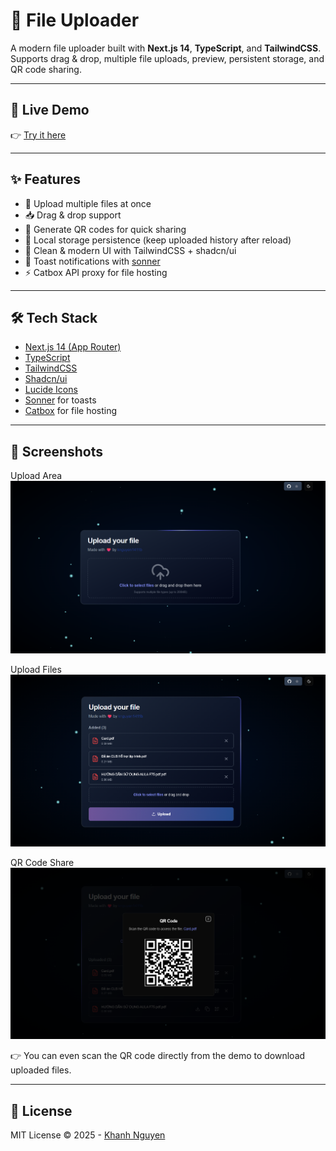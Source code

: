 # 📂 File Uploader

A modern file uploader built with **Next.js 14**, **TypeScript**, and **TailwindCSS**.  
Supports drag & drop, multiple file uploads, preview, persistent storage, and QR code sharing.

---

## 🚀 Live Demo

👉 [Try it here](https://file-uploader.vercel.app)

---

## ✨ Features

- 🚀 Upload multiple files at once
- 📥 Drag & drop support
- 📱 Generate QR codes for quick sharing
- 💾 Local storage persistence (keep uploaded history after reload)
- 🎨 Clean & modern UI with TailwindCSS + shadcn/ui
- 🔔 Toast notifications with [sonner](https://sonner.emilkowal.ski/)
- ⚡️ Catbox API proxy for file hosting

---

## 🛠️ Tech Stack

- [Next.js 14 (App Router)](https://nextjs.org/)
- [TypeScript](https://www.typescriptlang.org/)
- [TailwindCSS](https://tailwindcss.com/)
- [Shadcn/ui](https://ui.shadcn.com/)
- [Lucide Icons](https://lucide.dev/)
- [Sonner](https://sonner.emilkowal.ski/) for toasts
- [Catbox](https://catbox.moe/) for file hosting

---

## 📸 Screenshots

Upload Area
![Uploader](./app/screen.png)

Upload Files
![Uploader](./app/screen-2.png)

QR Code Share
![Uploader](./app/screen-3.png)

👉 You can even scan the QR code directly from the demo to download uploaded files.

---

## 📜 License

MIT License © 2025 - [Khanh Nguyen](https://github.com/knguyen1411b)
